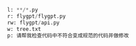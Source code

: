 ```python -u command.py
l: **/*.py
r: flygpt/flygpt.py
rw: flygpt/api.py
w: tree.txt
p: 请帮我检查代码中不符合变成规范的代码并做修改
```

